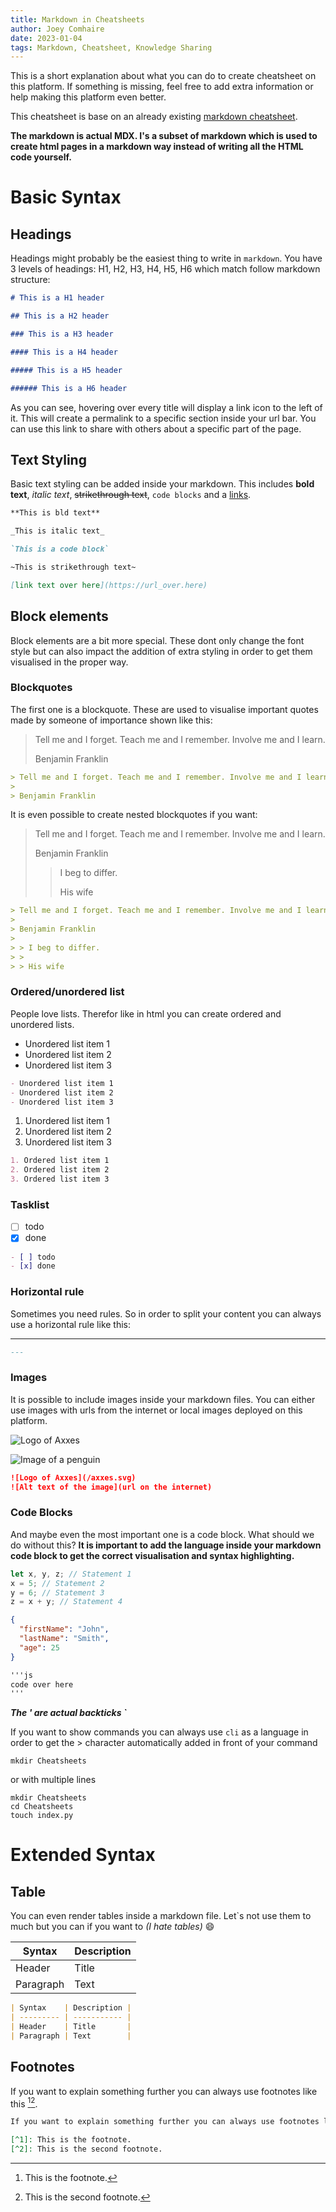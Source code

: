 ```yaml
---
title: Markdown in Cheatsheets
author: Joey Comhaire
date: 2023-01-04
tags: Markdown, Cheatsheet, Knowledge Sharing
---
```


This is a short explanation about what you can do to create cheatsheet on this platform. If something is missing, feel free to add extra information or help making this platform even better.

This cheatsheet is base on an already existing [markdown cheatsheet](https://www.markdownguide.org/cheat-sheet/).

**The markdown is actual MDX. I's a subset of markdown which is used to create html pages in a markdown way instead of writing all the HTML code yourself.**

# Basic Syntax

## Headings

Headings might probably be the easiest thing to write in `markdown`. You have 3 levels of headings: H1, H2, H3, H4, H5, H6 which match follow markdown structure:

```markdown
# This is a H1 header

## This is a H2 header

### This is a H3 header

#### This is a H4 header

##### This is a H5 header

###### This is a H6 header
```

As you can see, hovering over every title will display a link icon to the left of it. This will create a permalink to a specific section inside your url bar. You can use this link to share with others about a specific part of the page.

## Text Styling

Basic text styling can be added inside your markdown. This includes **bold text**, _italic text_, ~~strikethrough text~~, `code blocks` and a [links](https:/google.com).

```markdown
**This is bld text**

_This is italic text_

`This is a code block`

~This is strikethrough text~

[link text over here](https://url_over.here)
```

## Block elements

Block elements are a bit more special. These dont only change the font style but can also impact the addition of extra styling in order to get them visualised in the proper way.

### Blockquotes

The first one is a blockquote. These are used to visualise important quotes made by someone of importance shown like this:

> Tell me and I forget. Teach me and I remember. Involve me and I learn.
>
> Benjamin Franklin

```markdown
> Tell me and I forget. Teach me and I remember. Involve me and I learn.
>
> Benjamin Franklin
```

It is even possible to create nested blockquotes if you want:

> Tell me and I forget. Teach me and I remember. Involve me and I learn.
>
> Benjamin Franklin
>
> > I beg to differ.
> >
> > His wife

```markdown
> Tell me and I forget. Teach me and I remember. Involve me and I learn.
>
> Benjamin Franklin
>
> > I beg to differ.
> >
> > His wife
```

### Ordered/unordered list

People love lists. Therefor like in html you can create ordered and unordered lists.

- Unordered list item 1
- Unordered list item 2
- Unordered list item 3

```markdown
- Unordered list item 1
- Unordered list item 2
- Unordered list item 3
```

1. Unordered list item 1
2. Unordered list item 2
3. Unordered list item 3

```markdown
1. Ordered list item 1
2. Ordered list item 2
3. Ordered list item 3
```

### Tasklist

- [ ] todo
- [x] done

```markdown
- [ ] todo
- [x] done
```

### Horizontal rule

Sometimes you need rules. So in order to split your content you can always use a horizontal rule like this:

---

```markdown
---
```

### Images

It is possible to include images inside your markdown files. You can either use images with urls from the internet or local images deployed on this platform.

![Logo of Axxes](/axxes.svg)

![Image of a penguin](https://images.unsplash.com/photo-1598257733238-97cf162c5ae0?ixlib=rb-4.0.3&ixid=MnwxMjA3fDB8MHxwaG90by1wYWdlfHx8fGVufDB8fHx8&auto=format&fit=crop&w=987&q=80)

```markdown
![Logo of Axxes](/axxes.svg)
![Alt text of the image](url on the internet)
```

### Code Blocks

And maybe even the most important one is a code block. What should we do without this? **It is important to add the language inside your markdown code block to get the correct visualisation and syntax highlighting.**

```js
let x, y, z; // Statement 1
x = 5; // Statement 2
y = 6; // Statement 3
z = x + y; // Statement 4
```

```json
{
  "firstName": "John",
  "lastName": "Smith",
  "age": 25
}
```

```markdown
'''js
code over here
'''
```

**_The ' are actual backticks `_**

If you want to show commands you can always use `cli` as a language in order to get the > character automatically added in front of your command

```cli
mkdir Cheatsheets
```

or with multiple lines

```cli
mkdir Cheatsheets
cd Cheatsheets
touch index.py
```

# Extended Syntax

## Table

You can even render tables inside a markdown file. Let`s not use them to much but you can if you want to _(I hate tables)_ 😄

| Syntax    | Description |
| --------- | ----------- |
| Header    | Title       |
| Paragraph | Text        |

```markdown
| Syntax    | Description |
| --------- | ----------- |
| Header    | Title       |
| Paragraph | Text        |
```

## Footnotes

If you want to explain something further you can always use footnotes like this [^1][^2].

[^1]: This is the footnote.
[^2]: This is the second footnote.

```markdown
If you want to explain something further you can always use footnotes like this [^1][^2].

[^1]: This is the footnote.
[^2]: This is the second footnote.
```
